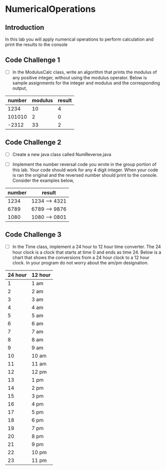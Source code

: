 # NumericalOperations

## Introduction
In this lab you will apply numerical operations to perform calculation and print the results to the console

## Code Challenge 1

- [ ] In the ModulusCalc class, write an algorithm that prints the modulus of any positive integer, without using the modulus operator.  Below is sample assignments for the integer and modulus and the corresponding output, 

|  number | modulus  | result |
|---|---|---|
| 1234  | 10  | 4 |
| 101010  | 2  | 0 |
| -2312  | 33  | 2 |

## Code Challenge 2

- [ ] Create a new java class called NumReverse.java
 
- [ ] Implement the number reversal code you wrote in the group portion of this lab.  Your code should work for any 4 digit integer.  When your code is ran the original and the reversed number should print to the console.  Consider the examples below, 

|  number | result  |
|---|---|
| 1234  | 1234 --> 4321  |
| 6789  | 6789 --> 9876  |
| 1080  | 1080 --> 0801  |

## Code Challenge 3

- [ ] In the Time class, implement a 24 hour to 12 hour time converter.  The 24 hour clock is a clock that starts at time 0 and ends as time 24.  Below is a chart that shows the conversions from a 24 hour clock to a 12 hour clock.  In your program do not worry about the am/pm designation. 

|  24 hour | 12 hour  |
|---|---|
| 1  | 1 am |
| 2  | 2 am |
| 3  | 3 am |
| 4  | 4 am |
| 5  | 5 am |
| 6  | 6 am |
| 7  | 7 am |
| 8  | 8 am |
| 9  | 9 am |
| 10  | 10 am  |
| 11  | 11 am  |
| 12  | 12 pm  |
| 13  | 1 pm  |
| 14  | 2 pm  |
| 15  | 3 pm  |
| 16  | 4 pm  |
| 17  | 5 pm  |
| 18  | 6 pm  |
| 19  | 7 pm  |
| 20  | 8 pm  |
| 21  | 9 pm  |
| 22  | 10 pm |
| 23  | 11 pm |




